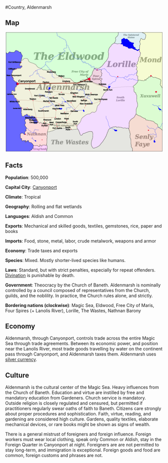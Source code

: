 #Country, Aldenmarsh
## Map
![Map of Aldenmarsh](aldenmarsh.png)

## Facts
**Population**: 500,000

**Capital City**: [Canyonport](canyonport.md)

**Climate**: Tropical

**Geography**: Rolling and flat wetlands

**Languages**: Aldish and Common

**Exports**: Mechanical and skilled goods, textiles, gemstones, rice, paper and books

**Imports**: Food, stone, metal, labor, crude metalwork, weapons and armor

**Economy**: Trade taxes and exports

**Species**: Mixed. Mostly shorter-lived species like humans.

**Laws**: Standard, but with strict penalties, especially for repeat offenders. [Divination](divination.md) is punishable by death.

**Government**: Theocracy by the Church of Baneth. Aldenmarsh is nominally controlled by a council composed of representatives from the Church, guilds, and the noblility. In practice, the Church rules alone, and strictly.

**Bordering nations (clockwise)**: Magic Sea, Eldwood, Free City of Maris, Four Spires (+ Lanolis River), Lorille, The Wastes, Nathnan Barony

## Economy
Aldenmarsh, through Canyonport, controls trade across the entire Magic Sea through trade agreements. Between its economic power, and position near the Lanolis River, most trade goods travelling by water on the continent pass through Canyonport, and Aldenmarsh taxes them. Aldenmarsh uses [silver currency](coins.md).

## Culture
Aldenmarsh is the cultural center of the Magic Sea. Heavy influences from the Church of Baneth. Education and virtue are instilled by free and mandatory education from Gardeners. Church service is mandatory. Outside religion is closely regulated and censured, but permitted if practitioners regularly swear oaths of faith to Baneth. Citizens care strongly about proper procedures and sophistication. Faith, virtue, reading, and gardening are considered high culture. Gardens, quality textiles, elaborate mechanical devices, or rare books might be shown as signs of wealth.

There is a general mistrust of foreigners and foreign influence. Foreign workers must wear local clothing, speak only Common or Aldish, stay in the Foreign Quarter in Canyonport at night. Foreigners are are not permitted to stay long-term, and immigration is exceptional. Foreign goods and food are common, foreign customs and phrases are not.

